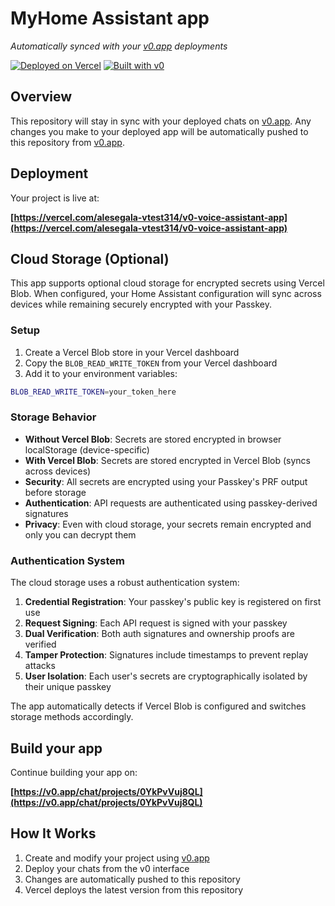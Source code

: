 # MyHome Assistant app

_Automatically synced with your [v0.app](https://v0.app) deployments_

[![Deployed on Vercel](https://img.shields.io/badge/Deployed%20on-Vercel-black?style=for-the-badge&logo=vercel)](https://vercel.com/alesegala-vtest314/v0-voice-assistant-app)
[![Built with v0](https://img.shields.io/badge/Built%20with-v0.app-black?style=for-the-badge)](https://v0.app/chat/projects/0YkPvVuj8QL)

## Overview

This repository will stay in sync with your deployed chats on [v0.app](https://v0.app).
Any changes you make to your deployed app will be automatically pushed to this repository from [v0.app](https://v0.app).

## Deployment

Your project is live at:

**[https://vercel.com/alesegala-vtest314/v0-voice-assistant-app](https://vercel.com/alesegala-vtest314/v0-voice-assistant-app)**

## Cloud Storage (Optional)

This app supports optional cloud storage for encrypted secrets using Vercel Blob. When configured, your Home Assistant configuration will sync across devices while remaining securely encrypted with your Passkey.

### Setup

1. Create a Vercel Blob store in your Vercel dashboard
2. Copy the `BLOB_READ_WRITE_TOKEN` from your Vercel dashboard
3. Add it to your environment variables:

```bash
BLOB_READ_WRITE_TOKEN=your_token_here
```

### Storage Behavior

- **Without Vercel Blob**: Secrets are stored encrypted in browser localStorage (device-specific)
- **With Vercel Blob**: Secrets are stored encrypted in Vercel Blob (syncs across devices)
- **Security**: All secrets are encrypted using your Passkey's PRF output before storage
- **Authentication**: API requests are authenticated using passkey-derived signatures
- **Privacy**: Even with cloud storage, your secrets remain encrypted and only you can decrypt them

### Authentication System

The cloud storage uses a robust authentication system:

1. **Credential Registration**: Your passkey's public key is registered on first use
2. **Request Signing**: Each API request is signed with your passkey
3. **Dual Verification**: Both auth signatures and ownership proofs are verified
4. **Tamper Protection**: Signatures include timestamps to prevent replay attacks
5. **User Isolation**: Each user's secrets are cryptographically isolated by their unique passkey

The app automatically detects if Vercel Blob is configured and switches storage methods accordingly.

## Build your app

Continue building your app on:

**[https://v0.app/chat/projects/0YkPvVuj8QL](https://v0.app/chat/projects/0YkPvVuj8QL)**

## How It Works

1. Create and modify your project using [v0.app](https://v0.app)
2. Deploy your chats from the v0 interface
3. Changes are automatically pushed to this repository
4. Vercel deploys the latest version from this repository
